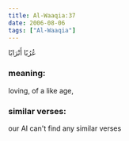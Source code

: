 ```yaml
---
title: Al-Waaqia:37
date: 2006-08-06
tags: ["Al-Waaqia"]
---
```

عُرُبًا أَتْرَابًا
### meaning: 
loving, of a like age,
### similar verses: 

our AI can't find any similar verses




